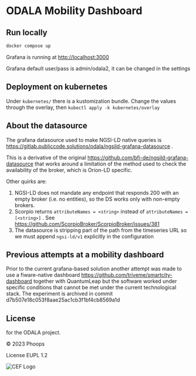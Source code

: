# ODALA Mobility Dashboard

## Run locally

```sh
docker compose up
```

Grafana is running at <http://localhost:3000>

Grafana default user/pass is admin/odala2, it can be changed in the settings

## Deployment on kubernetes

Under `kubernetes/` there is a kustomization bundle.
Change the values through the overlay, then `kubectl apply -k kubernetes/overlay`

## About the datasource

The grafana datasource used to make NGSI-LD native queries is
<https://gitlab.publiccode.solutions/odala/ngsild-grafana-datasource> .

This is a derivative of the original <https://github.com/bfi-de/ngsild-grafana-datasource>
that works around a limitation of the method used to check the availability of
the broker, which is  Orion-LD specific.

Other quirks are:

1. NGSI-LD does not mandate any endpoint that responds 200 with an empty broker
   (i.e. no entities), so the DS works only with non-empty brokers.
2. Scorpio returns `attributeNames = <string>` instead of
   `attributeNames = [<string>]` . See <https://github.com/ScorpioBroker/ScorpioBroker/issues/381>
3. The datasource is stripping part of the path from the timeseries URL so we
   must append `ngsi-ld/v1` explicitly in the configuration

## Previous attempts at a mobility dashboard

Prior to the current grafana-based solution another attempt was made to use a
fiware-native dashboard <https://github.com/triveme/smartcity-dashboard> together
with QuantumLeap but the software worked under specific conditions that cannot
be met under the current technological stack. The experiment is archived in
commit d7b507e18c053f8aae25ac1cb3f1bf4cb8569a1d

## License

for the ODALA project.

© 2023 Phoops

License EUPL 1.2

![CEF Logo](https://ec.europa.eu/inea/sites/default/files/ceflogos/en_horizontal_cef_logo_2.png)
